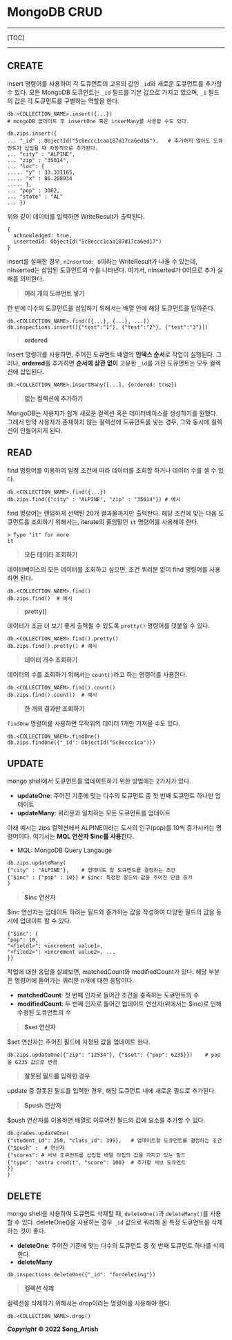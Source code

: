 # MongoDB CRUD

---

[TOC]

---



## CREATE

insert 명령어를 사용하여 각 도큐먼트의 고유의 값인 `_id`와 새로운 도큐먼트를 추가할 수 있다. 모든 MongoDB 도큐먼트는 `_id` 필드를 기본 값으로 가지고 있으며, `_i` 필드의 값은 각 도큐먼트를 구별하는 역할을 한다.

```shell
db.<COLLECTION_NAME>.insert({...})
# mongoDB 없데이트 후 insertOne 혹은 inserMany를 사용할 수도 있다.
```

```shell
db.zips.insert({
... "_id" : ObjectId("5c8eccc1caa187d17ca6ed16"),	# 추가하지 않아도 도큐먼트가 삽입될 때 자동적으로 추가된다.
... "city" : "ALPINE",
... "zip" : "35014",
... "loc": {
..... "y" : 33.331165,
..... "x" : 86.208934
..... },
... "pop" : 3062,
... "state" : "AL"
... })
```

위와 같이 데이터를 입력하면 WriteResult가 출력된다.

```shell
{
  acknowledged: true,
  insertedId: ObjectId("5c8eccc1caa187d17ca6ed17")
}
```

insert를 실패한 경우, `nInserted: 0`이라는 WriteResult가 나올 수 있는데, nInserted는 삽입된 도큐먼트의 수를 나타낸다. 여기서, nInserted가 0이므로 추가 실패를 의미한다.

>  **여러 개의 도큐먼트 넣기**

한 번에 다수의 도큐먼트를 삽입하기 위해서는 배열 안에 해당 도큐먼트를 담아준다.

```shell
db.<COLLECTION_NAME>.find([{...}, {...}, ...])
db.inspections.insert([{"test":"1"}, {"test":"2"}, {"test":"3"}])
```

> **ordered**

Insert 명령어를 사용하면, 주어진 도큐먼트 배열의 **인덱스 순서**로 작업이 실행된다. 그러나, **ordered**를 추가하면 **순서에 상관 없이** 고유한 `_id`를 가진 도큐먼트는 모두 컬렉션에 삽입된다.

```shell
db.<COLLECTION_NAME>.insertMany([...], {ordered: true})
```

> **없는 컬렉션에 추가하기**

MongoDB는 사용자가 쉽게 새로운 컬렉션 혹은 데이터베이스를 생성하기를 원했다. 그래서 만약 사용자가 존재하지 않는 컬렉션에 도큐먼트를 넣는 경우, 그와 동시에 컬렉션이 만들어지게 된다.



## READ

find 명령어를 이용하여 일정 조건에 따라 데이터를 조회할 하거나 데이터 수를 셀 수 있다.

```shell
db.<COLLECTION_NAME>.find({...})
db.zips.find({"city" : "ALPINE", "zip" : "35014"}) # 예시
```

find 명령어는 랜덤하게 선택된 20개 결과물까지만 출력한다. 해당 조건에 맞는 다음 도큐먼트를 조회하기 위해서는, iterate의 줄임말인 `it` 명령어를 사용해야 한다.

```shell
> Type "it" for more
it
```

> **모든 데이터 조회하기**

데이터베이스의 모든 데이터를 조회하고 싶으면, 조건 쿼리문 없이 find 명령어를 사용하면 된다.

```shell
db.<COLLECTION_NAEM>.find()
db.zips.find()	# 예시
```

> **pretty()**

데이터가 조금 더 보기 좋게 출력될 수 있도록 `pretty()` 명령어를 덧붙일 수 있다.

```shell
db.<COLLECTION_NAEM>.find().pretty()
db.zips.find().pretty()	# 예시
```

> **데이터 개수 조회하기**

데이터의 수를 조회하기 위해서는 `count()`라고 하는 명령어를 사용한다.

```shell
db.<COLLECTION_NAEM>.find().count()
db.zips.find().count()	# 예시
```

> **한 개의 결과만 조회하기**

`findOne` 명령어를 사용하면 무작위의 데이터 1개만 가져올 수도 있다.

```shell
db.<COLLECTION_NAEM>.findOne()
db.zips.findOne({"_id": ObjectId("5c8eccc1ca")})
```



## UPDATE

mongo shell에서 도큐먼트를 업데이트하기 위한 방법에는 2가지가 있다.

- **updateOne**: 주어진 기준에 맞는 다수의 도큐먼트 중 첫 번째 도큐먼트 하나만 업데이트
- **updateMany**: 쿼리문과 일치하는 모든 도큐먼트를 업데이트

아래 예시는 zips 컬렉션에서 ALPINE이라는 도시의 인구(pop)를 10씩 증가시키는 명령어이다. 여기서는 **MQL 연산자 $inc를 사용**한다.

- MQL: MongoDB Query Langauge

```shell
db.zips.updateMany(
{"city" : "ALPINE"},	# 업데이트 할 도큐먼트를 결정하는 조건
{"$inc" : {"pop" : 10}}	# $inc: 특정한 필드의 값을 주어진 만큼 증가
)
```

> **$inc 연산자**

$inc 연산자는 업데이트 하려는 필드와 증가하는 값을 작성하여 다양한 필드의 값을 동시에 업데이트 할 수 있다.

```shell
{"$inc": {
"pop": 10,
"<field1>": <increment value1>,
"<filed2>": <increment value2>, ...
}}
```

작업에 대한 응답을 살펴보면, matchedCount와 modifiedCount가 있다. 해당 부분은 명령어에 들어가는 쿼리문 n개에 대한 응답이다.

- **matchedCount**: 첫 번째 인자로 들어간 조건을 충족하는 도큐먼트의 수
- **modifiedCount**: 두 번째 인자로 들어간 업데이트 연산자(위에서는 $inc)로 인해 수정된 도큐먼트의 수

> **$set 연산자**

$set 연산자는 주어진 필드에 지정된 값을 업데이트 한다.

```shell
db.zips.updateOne({"zip": "12534"}, {"$set": {"pop": 6235}})	# pop을 6235 값으로 변경
```

> **잘못된 필드를 입력한 경우**

update 중 잘못된 필드를 입력한 경우, 해당 도큐먼트 내에 새로운 필드로 추가된다.

> **$push 연산자**

$push 연산자를 이용하면 배열로 이루어진 필드의 값에 요소를 추가할 수 있다.

```shell
db.grades.updateOne(
{"student_id": 250, "class_id": 399},	# 업데이트할 도큐먼트를 결정하는 조건
{"$push" :	# 연산자
{"scores": # 서브 도큐먼트를 삽입할 배열 타입의 값을 가지고 있는 필드
{"type": "extra credit", "score": 100}	# 추가할 서브 도큐먼트
}}
)
```



## DELETE

mongo shell을 사용하여 도큐먼트 삭제할 때, `deleteOne()`과 `deleteMany()`를 사용할 수 있다. deleteOne()을 사용하는 경우 `_id` 값으로 쿼리해 온 특정 도큐먼트를 삭제하는 것이 좋다.

- **deleteOne**: 주어진 기준에 맞는 다수의 도큐먼트 중 첫 번째 도큐먼트 하나를 삭제한다.
- **deleteMany**

```shell
db.inspections.deleteOne({"_id": "fordeleting"})
```

> **컬렉션 삭제**

컬렉션을 삭제하기 위해서는 drop이라는 명령어를 사용해야 한다.

```shell
db.<COLLECTION_NAME>.drop()
```



***Copyright* © 2022 Song_Artish**